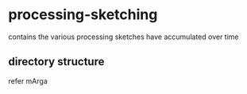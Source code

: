 # processing-sketching
contains the various processing sketches have accumulated over time

## directory structure
refer mArga

